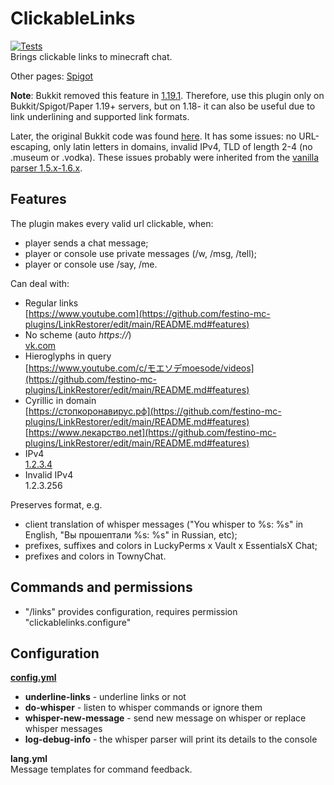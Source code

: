 # ClickableLinks
[![Tests](https://github.com/festino-mc-plugins/ClickableLinks/actions/workflows/main.yml/badge.svg)](https://github.com/festino-mc-plugins/ClickableLinks/actions/workflows/main.yml)  
 Brings clickable links to minecraft chat.  

Other pages: [Spigot](https://www.spigotmc.org/resources/clickablelinks.105786/)  

<b>Note</b>: Bukkit removed this feature in [1.19.1](https://www.minecraft.net/ru-ru/article/minecraft-1-19-1-pre-release-6). Therefore, use this plugin only on Bukkit/Spigot/Paper 1.19+ servers, but on 1.18- it can also be useful due to link underlining and supported link formats.  

Later, the original Bukkit code was found [here](https://hub.spigotmc.org/stash/projects/SPIGOT/repos/craftbukkit/browse/src/main/java/org/bukkit/craftbukkit/util/CraftChatMessage.java). It has some issues: no URL-escaping, only latin letters in domains, invalid IPv4, TLD of length 2-4 (no .museum or .vodka). These issues probably were inherited from the [vanilla parser 1.5.x-1.6.x](https://bugs.mojang.com/browse/MC-18898).  
  
<h2>Features</h2>

The plugin makes every valid url clickable, when:  
* player sends a chat message;  
* player or console use private messages (/w, /msg, /tell);  
* player or console use /say, /me.

Can deal with:  
* Regular links  
[https://www.youtube.com](https://github.com/festino-mc-plugins/LinkRestorer/edit/main/README.md#features)  
* No scheme (auto _https://_)  
[vk.com](https://github.com/festino-mc-plugins/LinkRestorer/edit/main/README.md#features)  
* Hieroglyphs in query  
[https://www.youtube.com/c/モエソデmoesode/videos](https://github.com/festino-mc-plugins/LinkRestorer/edit/main/README.md#features)  
* Cyrillic in domain  
[https://стопкоронавирус.рф](https://github.com/festino-mc-plugins/LinkRestorer/edit/main/README.md#features)  
[https://www.лекарство.net](https://github.com/festino-mc-plugins/LinkRestorer/edit/main/README.md#features)  
* IPv4  
[1.2.3.4](https://github.com/festino-mc-plugins/LinkRestorer/edit/main/README.md#features)  
* Invalid IPv4  
1.2.3.256  

Preserves format, e.g.
* client translation of whisper messages ("You whisper to %s: %s" in English, "Вы прошептали %s: %s" in Russian, etc);
* prefixes, suffixes and colors in LuckyPerms x Vault x EssentialsX Chat;
* prefixes and colors in TownyChat.
  
<h2>Commands and permissions</h2>

* "/links" provides configuration, requires permission "clickablelinks.configure"

<h2>Configuration</h2>  

<b><ins>config.yml</ins></b>
* <b>underline-links</b> - underline links or not
* <b>do-whisper</b> - listen to whisper commands or ignore them
* <b>whisper-new-message</b> - send new message on whisper or replace whisper messages
* <b>log-debug-info</b> - the whisper parser will print its details to the console

<b>lang.yml</b>  
Message templates for command feedback.
